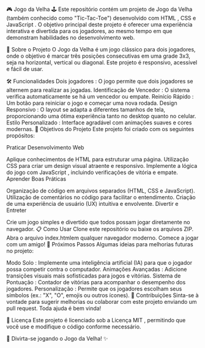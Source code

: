 🎮 Jogo da Velha 🕹️
Este repositório contém um projeto de Jogo da Velha (também conhecido como "Tic-Tac-Toe") desenvolvido com HTML , CSS e JavaScript . O objetivo principal deste projeto é oferecer uma experiência interativa e divertida para os jogadores, ao mesmo tempo em que demonstram habilidades no desenvolvimento web.

🌟 Sobre o Projeto
O Jogo da Velha é um jogo clássico para dois jogadores, onde o objetivo é marcar três posições consecutivas em uma grade 3x3, seja na horizontal, vertical ou diagonal. Este projeto é responsivo, acessível e fácil de usar.

🛠 Funcionalidades
Dois jogadores : O jogo permite que dois jogadores se alternem para realizar as jogadas.
Identificação de Vencedor : O sistema verifica automaticamente se há um vencedor ou empate.
Reinício Rápido : Um botão para reiniciar o jogo e começar uma nova rodada.
Design Responsivo : O layout se adapta a diferentes tamanhos de tela, proporcionando uma ótima experiência tanto no desktop quanto no celular.
Estilo Personalizado : Interface agradável com animações suaves e cores modernas.
🎯 Objetivos do Projeto
Este projeto foi criado com os seguintes propósitos:

Praticar Desenvolvimento Web

Aplique conhecimentos de HTML para estruturar uma página.
Utilização CSS para criar um design visual atraente e responsivo.
Implemente a lógica do jogo com JavaScript , incluindo verificações de vitória e empate.
Aprender Boas Práticas

Organização de código em arquivos separados (HTML, CSS e JavaScript).
Utilização de comentários no código para facilitar o entendimento.
Criação de uma experiência de usuário (UX) intuitiva e envolvente.
Divertir e Entreter

Crie um jogo simples e divertido que todos possam jogar diretamente no navegador.
📋 Como Usar
Clone este repositório ou baixe os arquivos ZIP.
Abra o arquivo index.htmlem qualquer navegador moderno.
Comece a jogar com um amigo!
🚀 Próximos Passos
Algumas ideias para melhorias futuras no projeto:

Modo Solo : Implemente uma inteligência artificial (IA) para que o jogador possa competir contra o computador.
Animações Avançadas : Adicione transições visuais mais sofisticadas para jogos e vitórias.
Sistema de Pontuação : Contador de vitórias para acompanhar o desempenho dos jogadores.
Personalização : Permite que os jogadores escolham seus símbolos (ex.: "X", "O", emojis ou outros ícones).
🤝 Contribuições
Sinta-se à vontade para sugerir melhorias ou colaborar com este projeto enviando um pull request. Toda ajuda é bem vinda!

📄 Licença
Este projeto é licenciado sob a Licença MIT , permitindo que você use e modifique o código conforme necessário.

🎉 Divirta-se jogando o Jogo da Velha! ✨
